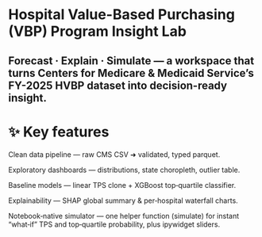 # Hospital Value-Based Purchasing (VBP) Program Insight Lab
## Forecast · Explain · Simulate — a workspace that turns Centers for Medicare & Medicaid Service’s FY-2025 HVBP dataset into decision-ready insight.

# ✨ Key features

Clean data pipeline — raw CMS CSV ➜ validated, typed parquet.

Exploratory dashboards — distributions, state choropleth, outlier table.

Baseline models — linear TPS clone + XGBoost top‑quartile classifier.

Explainability — SHAP global summary & per‑hospital waterfall charts.

Notebook‑native simulator — one helper function (simulate) for instant “what‑if” TPS and top‑quartile probability, plus ipywidget sliders.
